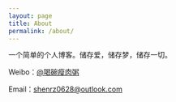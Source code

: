 ```yaml
---
layout: page
title: About
permalink: /about/
---
```


一个简单的个人博客。储存爱，储存梦，储存一切。

Weibo：[@喝碗瘦肉粥](http://weibo.com/shenrz)

Email：shenrz0628@outlook.com